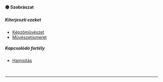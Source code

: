 #### 🟡 Szobrászat

##### Kiterjeszti ezeket

- [Képzőművészet](../kepzettsegek.muveszeti/kepzomuveszet.md)
- [Művészetismeret](../kepzettsegek.muveszeti/muveszetismeret.md)

##### Kapcsolódó fortély

- [Hamisítás](../fortelyok.altalanos/hamisitas.md)

<br />

---
